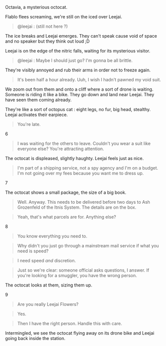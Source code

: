 Octavia, a mysterious octocat.

Flablo flees screaming, we're still on the iced over Leejai.

> @leejai : (still not here ?)

The ice breaks and Leejai emerges. They can't speak cause void of space and no speaker but they think out loud ;D

Leejai is on the edge of the nitric falls, waiting for its mysterious visitor.

> @leejai : Maybe I should just go? I'm gonna be all brittle.

They're visibly annoyed and rub their arms in order not to freeze again.

> It's been half a hour already. Uuh, I wish I hadn't pawned my void suit.

We zoom out from them and onto a cliff where a sort of drone is waiting. Someone is riding it like a bike. They go down and land near Leejai. They have seen them coming already.

They're like a sort of octopus cat : eight legs, no fur, big head, stealthy. Leejai activates their earpiece.

> You're late.

6

> I was waiting for the others to leave. Couldn't you wear a suit like everyone else? You're attracting attention.

The octocat is displeased, slightly haughty. Leejai feels just as nice.

> I'm part of a shipping service, not a spy agency and I'm on a budget. I'm not going over my fees because you want me to dress up.

7

The octocat shows a small package, the size of a big book.

> Well. Anyway. This needs to be delivered before two days to Ash Grozenfeld of the Itnis System. The details are on the box.

> Yeah, that's what parcels are for. Anything else?

8

> You know everything you need to.

> Why didn't you just go through a mainstream mail service if what you need is speed?

> I need speed *and* discretion.

> Just so we're clear: someone official asks questions, I answer. If you're looking for a smuggler, you have the wrong person.

The octocat looks at them, sizing them up.

9

> Are you really Leejai Flowers?

> Yes.

> Then I have the right person. Handle this with care.

Intermingled, we see the octocat flying away on its drone bike and Leejai going back inside the station.
